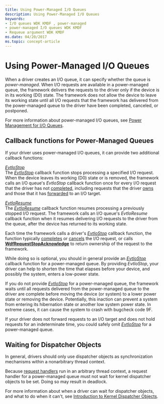 ```yaml
---
title: Using Power-Managed I/O Queues
description: Using Power-Managed I/O Queues
keywords:
- I/O queues WDK KMDF , power-managed
- power-managed I/O queues WDK KMDF
- Requeue argument WDK KMDF
ms.date: 04/20/2017
ms.topic: concept-article
---
```


# Using Power-Managed I/O Queues


When a driver creates an I/O queue, it can specify whether the queue is *power-managed*. When I/O requests are available in a power-managed queue, the framework delivers the requests to the driver only if the device is in its working (D0) state. The framework does not allow the device to leave its working state until all I/O requests that the framework has delivered from the power-managed queue to the driver have been completed, canceled, or postponed.

For more information about power-managed I/O queues, see [Power Management for I/O Queues](power-management-for-i-o-queues.md).

## Callback functions for Power-Managed Queues


If your driver uses power-managed I/O queues, it can provide two additional callback functions:

<a href="" id="---------evtiostop"></a>[*EvtIoStop*](/windows-hardware/drivers/ddi/wdfio/nc-wdfio-evt_wdf_io_queue_io_stop)  
The [*EvtIoStop*](/windows-hardware/drivers/ddi/wdfio/nc-wdfio-evt_wdf_io_queue_io_stop) callback function stops processing a specified I/O request. When the device leaves its working (D0) state or is removed, the framework calls an I/O queue's *EvtIoStop* callback function once for every I/O request that the driver has not [completed](completing-i-o-requests.md), including requests that the driver [owns](request-ownership.md) and those that it has [forwarded](forwarding-i-o-requests.md) to an I/O target.

<a href="" id="---------evtioresume"></a>[*EvtIoResume*](/windows-hardware/drivers/ddi/wdfio/nc-wdfio-evt_wdf_io_queue_io_resume)  
The [*EvtIoResume*](/windows-hardware/drivers/ddi/wdfio/nc-wdfio-evt_wdf_io_queue_io_resume) callback function resumes processing a previously stopped I/O request. The framework calls an I/O queue's *EvtIoResume* callback function when it resumes delivering I/O requests to the driver from the queue, after the device has returned to its working state.

Each time the framework calls a driver's [*EvtIoStop*](/windows-hardware/drivers/ddi/wdfio/nc-wdfio-evt_wdf_io_queue_io_stop) callback function, the function typically [completes](completing-i-o-requests.md) or [cancels](canceling-i-o-requests.md) the I/O request, or calls [**WdfRequestStopAcknowledge**](/windows-hardware/drivers/ddi/wdfrequest/nf-wdfrequest-wdfrequeststopacknowledge) to return ownership of the request to the framework.

While doing so is optional, you should in general provide an [*EvtIoStop*](/windows-hardware/drivers/ddi/wdfio/nc-wdfio-evt_wdf_io_queue_io_stop) callback function for a power-managed queue. By providing *EvtIoStop*, your driver can help to shorten the time that elapses before your device, and possibly the system, enters a low-power state.

If you do not provide [*EvtIoStop*](/windows-hardware/drivers/ddi/wdfio/nc-wdfio-evt_wdf_io_queue_io_stop) for a power-managed queue, the framework waits until all requests delivered from the power-managed queue to the driver are complete before moving the device (or system) to a lower power state or removing the device. Potentially, this inaction can prevent a system from entering its hibernation state or another low system power state. In extreme cases, it can cause the system to crash with bugcheck code 9F.

If your driver does not forward requests to an I/O target and does not hold requests for an indeterminate time, you could safely omit [*EvtIoStop*](/windows-hardware/drivers/ddi/wdfio/nc-wdfio-evt_wdf_io_queue_io_stop) for a power-managed queue.

## Waiting for Dispatcher Objects


In general, drivers should only use dispatcher objects as synchronization mechanisms within a nonarbitrary thread context.

Because [request handlers](request-handlers.md) run in an arbitrary thread context, a request handler for a power-managed queue must not wait for kernel dispatcher objects to be set. Doing so may result in deadlock.

For more information about when a driver can wait for dispatcher objects, and what to do when it can't, see [Introduction to Kernel Dispatcher Objects](../kernel/introduction-to-kernel-dispatcher-objects.md).

 

